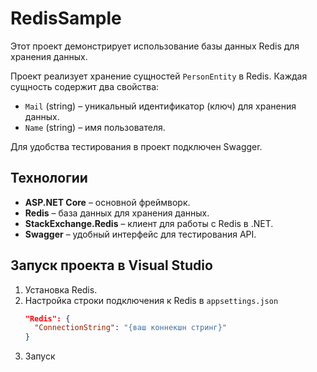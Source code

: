 # RedisSample

Этот проект демонстрирует использование базы данных Redis для хранения данных.

Проект реализует хранение сущностей `PersonEntity` в Redis. Каждая сущность содержит два свойства:
- `Mail` (string) – уникальный идентификатор (ключ) для хранения данных.
- `Name` (string) – имя пользователя.

Для удобства тестирования в проект подключен Swagger.

## Технологии
- **ASP.NET Core** – основной фреймворк.
- **Redis** – база данных для хранения данных.
- **StackExchange.Redis** – клиент для работы с Redis в .NET.
- **Swagger** – удобный интерфейс для тестирования API.

## Запуск проекта в Visual Studio

1. Установка Redis.
2. Настройка строки подключения к Redis в `appsettings.json`
   ```json
   "Redis": {
     "ConnectionString": "{ваш коннекшн стринг}"
   }
   ```
3. Запуск
